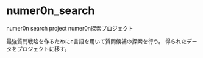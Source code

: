 # numer0n_search
numer0n search project
numer0n探索プロジェクト

最強質問戦略を作るためにc言語を用いて質問候補の探索を行う。
得られたデータをプロジェクトに移す。
